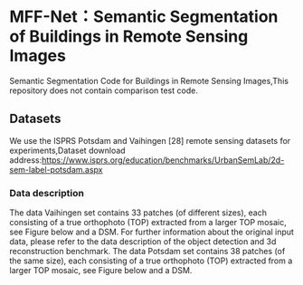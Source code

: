 # MFF-Net：Semantic Segmentation of Buildings in Remote Sensing Images
Semantic Segmentation Code for Buildings in Remote Sensing Images,This repository does not contain comparison test code.
## Datasets
We use the ISPRS Potsdam and Vaihingen [28] remote sensing datasets for experiments,Dataset download address:https://www.isprs.org/education/benchmarks/UrbanSemLab/2d-sem-label-potsdam.aspx
### Data description
The data Vaihingen set contains 33 patches (of different sizes), each consisting of a true orthophoto (TOP) extracted from a larger TOP mosaic, see Figure below and a DSM. For further information about the original input data, please refer to the data description of the object detection and 3d reconstruction benchmark.
The data Potsdam set contains 38 patches (of the same size), each consisting of a true orthophoto (TOP) extracted from a larger TOP mosaic, see Figure below and a DSM. 
